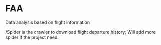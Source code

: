 # FAA
Data analysis based on flight information

/Spider is the crawler to download flight departure history; Will add more spider if the project need.
